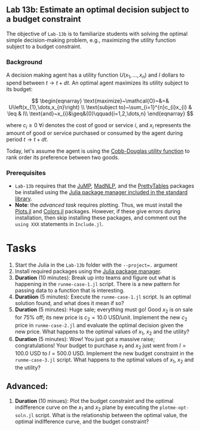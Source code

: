 ## Lab 13b: Estimate an optimal decision subject to a budget constraint
The objective of `Lab-13b` is to familiarize students with solving the optimal simple decision-making problem, e.g., maximizing the utility function subject to a budget constraint. 

### Background
A decision making agent has a utility function $U\left(x_{1},\dots,x_{n}\right)$ and $I$ dollars to spend between $t\rightarrow{t+dt}$. An optimal agent maximizes its utility subject to its budget:

$$
\begin{eqnarray}
\text{maximize}~\mathcal{O}~&=& U\left(x_{1},\dots,x_{n}\right) \\
\text{subject to}~\sum_{i=1}^{n}c_{i}x_{i} & \leq & I\\
\text{and}~x_{i}&\geq&{0}\qquad{i=1,2,\dots,n}
\end{eqnarray}
$$

where $c_{i}\geq{0}~\forall{i}$ denotes the cost of good or service $i$, and $x_{i}$ represents the amount of good or service purchased or consumed by the agent during period $t\rightarrow{t+dt}$. 

Today, let's assume the agent is using the [Cobb-Douglas utility function](https://en.wikipedia.org/wiki/Cobb–Douglas_production_function) to rank order its preference between two goods.

### Prerequisites
* `Lab-13b` requires that the [JuMP](https://jump.dev/JuMP.jl/stable/), [MadNLP](https://github.com/MadNLP/MadNLP.jl), and the [PrettyTables](https://github.com/ronisbr/PrettyTables.jl) packages be installed using the [Julia package manager included in the standard library](https://docs.julialang.org/en/v1/stdlib/Pkg/). 
* __Note__: the _advanced task_ requires plotting. Thus, we must install the [Plots.jl](https://docs.juliaplots.org/stable/) and [Colors.jl](https://github.com/JuliaGraphics/Colors.jl) packages. However, if these give errors during installation, then skip installing these packages, and comment out the `using XXX` statements in `Include.jl`.

# Tasks
1. Start the Julia in the `Lab-13b` folder with the `--project=.` argument
1. Install required packages using the [Julia package manager](https://docs.julialang.org/en/v1/stdlib/Pkg/).
1. __Duration__ (10 minutes): Break up into teams and figure out what is happening in the `runme-case-1.jl` script. There is a new pattern for passing data to a function that is interesting.
1. __Duratiion__ (5 minutes): Execute the `runme-case-1.jl` script. Is an optimal solution found, and what does it mean if so?
1. __Duration__ (5 minutes): Huge sale; everything must go! Good $x_{2}$ is on sale for 75% off; its new price is $c_{2} = 10.0~\text{USD/unit}$. Implement the new $c_{2}$ price in `runme-case-2.jl` and evaluate the optimal decision given the new price. What happens to the optimal values of $x_{1}$, $x_{2}$ and the utility?
1. __Duration__ (5 minutes): Wow! You just got a massive raise; congratulations! Your budget to purchase $x_{1}$ and $x_{2}$ just went from $I = 100.0~\text{USD}$ to $I=500.0~\text{USD}$. Implement the new budget constraint in the `runme-case-3.jl` script. What happens to the optimal values of $x_{1}$, $x_{2}$ and the utility?

## Advanced:
1. __Duration__ (10 minues): Plot the budget constraint and the optimal indifference curve on the $x_{1}$ and $x_{2}$ plane by executing the `plotme-opt-soln.jl` script. What is the relationship between the optimal value, the optimal indifference curve, and the budget constraint?
